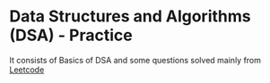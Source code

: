 # Data Structures and Algorithms (DSA) - Practice

It consists of Basics of DSA and some questions solved mainly from [Leetcode](https://leetcode.com/Narendra_Jadhav/)